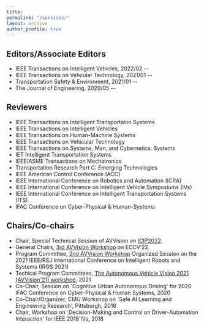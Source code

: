 ```yaml
---
title: 
permalink: "/services/"
layout: archive
author_profile: true
---
```



## Editors/Associate Editors
- IEEE Transactions on Intelligent Vehicles, 2022/02 --
- IEEE Transactions on Vehcular Technology, 2021/01 --
- Transportation Safety & Environment, 2021/01 --
- The Journal of Engineering, 2020/05 --

## Reviewers
- IEEE Transactions on Intelligent Transportaion Systems
- IEEE Transactions on Intelligent Vehicles
- IEEE Transactions on Human-Machine Systems
- IEEE Transactions on Vehicular Technology
- IEEE Transactions on Systems, Man, and Cybernetics: Systems
- IET Intelligent Transportation Systems
- IEEE/ASME Transactions on Mechatronics
- Transportation Research Part C: Emerging Technologies
- IEEE American Control Conference (ACC)
- IEEE International Conference on Robotics and Automation (ICRA)
- IEEE International Conference on Intelligent Vehicle Symposiums (IVs)
- IEEE International Conference on Intelligent Transportation Systems (ITS)
- IFAC Conference on Cyber-Physical \& Human-Systems

## Chairs/Co-chairs
- Chair, Special Technical Session of AVVision on [ICIP2022](https://cmsworkshops.com/ICIP2022/view_session.php?SessionID=1008).
- General Chairs, [3rd AVVision Workshop](https://avvision.xyz/eccv22/) on ECCV’22.
- Program Committee, [2nd AVVision Workshop](https://avvision.xyz/iccv21/) Organized Session on the 2021 IEEE/RSJ International Conference on Intelligent Robots and Systems (IROS 2021)
- Techical Program Committees, [The Autonomous Vehicle Vision 2021 (AVVision'21) workshop](https://avvision.xyz/wacv21/committee/), 2021
- Co-Chair, Session on `Cognitive Urban Autonomous Driving' for 2020 IFAC Conference on Cyber-Physical & Human Systems, 2020
- Co-Chair/Organizer, CMU Workshop on `Safe AI Learning and Engineering Research', Pittsburgh, 2018
- Chair, Workshop on `Decision-Making and Control on Driver-Automation Interaction' for IEEE 2018'IVs, 2018
